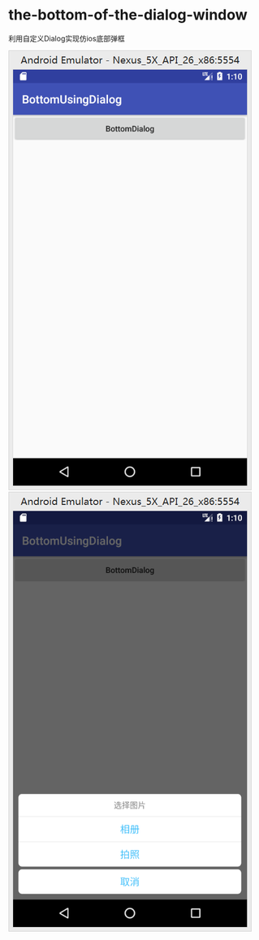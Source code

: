 # the-bottom-of-the-dialog-window
利用自定义Dialog实现仿ios底部弹框
<div>
  <img src="https://github.com/Shanks07/the-bottom-of-the-dialog-window/blob/master/first.png">
</div>

<div>
  <img src="https://github.com/Shanks07/the-bottom-of-the-dialog-window/blob/master/second.png">
</div>
